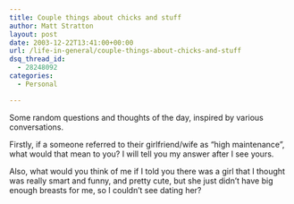 ```yaml
---
title: Couple things about chicks and stuff
author: Matt Stratton
layout: post
date: 2003-12-22T13:41:00+00:00
url: /life-in-general/couple-things-about-chicks-and-stuff
dsq_thread_id:
  - 28248092
categories:
  - Personal

---
```

Some random questions and thoughts of the day, inspired by various conversations.

Firstly, if a someone referred to their girlfriend/wife as &#8220;high maintenance&#8221;, what would that mean to you? I will tell you my answer after I see yours.

Also, what would you think of me if I told you there was a girl that I thought was really smart and funny, and pretty cute, but she just didn&#8217;t have big enough breasts for me, so I couldn&#8217;t see dating her?